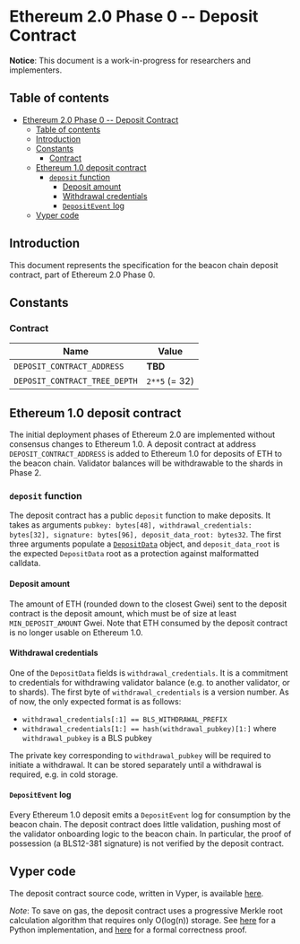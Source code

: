 # Ethereum 2.0 Phase 0 -- Deposit Contract

**Notice**: This document is a work-in-progress for researchers and implementers.

## Table of contents
<!-- TOC -->

- [Ethereum 2.0 Phase 0 -- Deposit Contract](#ethereum-20-phase-0----deposit-contract)
    - [Table of contents](#table-of-contents)
    - [Introduction](#introduction)
    - [Constants](#constants)
        - [Contract](#contract)
    - [Ethereum 1.0 deposit contract](#ethereum-10-deposit-contract)
        - [`deposit` function](#deposit-function)
            - [Deposit amount](#deposit-amount)
            - [Withdrawal credentials](#withdrawal-credentials)
            - [`DepositEvent` log](#depositevent-log)
    - [Vyper code](#vyper-code)

<!-- /TOC -->

## Introduction

This document represents the specification for the beacon chain deposit contract, part of Ethereum 2.0 Phase 0.

## Constants

### Contract

| Name | Value |
| - | - |
| `DEPOSIT_CONTRACT_ADDRESS` | **TBD** |
| `DEPOSIT_CONTRACT_TREE_DEPTH` | `2**5` (= 32) |

## Ethereum 1.0 deposit contract

The initial deployment phases of Ethereum 2.0 are implemented without consensus changes to Ethereum 1.0. A deposit contract at address `DEPOSIT_CONTRACT_ADDRESS` is added to Ethereum 1.0 for deposits of ETH to the beacon chain. Validator balances will be withdrawable to the shards in Phase 2.

### `deposit` function

The deposit contract has a public `deposit` function to make deposits. It takes as arguments `pubkey: bytes[48], withdrawal_credentials: bytes[32], signature: bytes[96], deposit_data_root: bytes32`. The first three arguments populate a [`DepositData`](./0_beacon-chain.md#depositdata) object, and `deposit_data_root` is the expected `DepositData` root as a protection against malformatted calldata.

#### Deposit amount

The amount of ETH (rounded down to the closest Gwei) sent to the deposit contract is the deposit amount, which must be of size at least `MIN_DEPOSIT_AMOUNT` Gwei. Note that ETH consumed by the deposit contract is no longer usable on Ethereum 1.0.

#### Withdrawal credentials

One of the `DepositData` fields is `withdrawal_credentials`. It is a commitment to credentials for withdrawing validator balance (e.g. to another validator, or to shards). The first byte of `withdrawal_credentials` is a version number. As of now, the only expected format is as follows:

* `withdrawal_credentials[:1] == BLS_WITHDRAWAL_PREFIX`
* `withdrawal_credentials[1:] == hash(withdrawal_pubkey)[1:]` where `withdrawal_pubkey` is a BLS pubkey

The private key corresponding to `withdrawal_pubkey` will be required to initiate a withdrawal. It can be stored separately until a withdrawal is required, e.g. in cold storage.

#### `DepositEvent` log

Every Ethereum 1.0 deposit emits a `DepositEvent` log for consumption by the beacon chain. The deposit contract does little validation, pushing most of the validator onboarding logic to the beacon chain. In particular, the proof of possession (a BLS12-381 signature) is not verified by the deposit contract.

## Vyper code

The deposit contract source code, written in Vyper, is available [here](../../deposit_contract/contracts/validator_registration.v.py).

*Note*: To save on gas, the deposit contract uses a progressive Merkle root calculation algorithm that requires only O(log(n)) storage. See [here](https://github.com/ethereum/research/blob/master/beacon_chain_impl/progressive_merkle_tree.py) for a Python implementation, and [here](https://github.com/runtimeverification/verified-smart-contracts/blob/master/deposit/formal-incremental-merkle-tree-algorithm.pdf) for a formal correctness proof.
